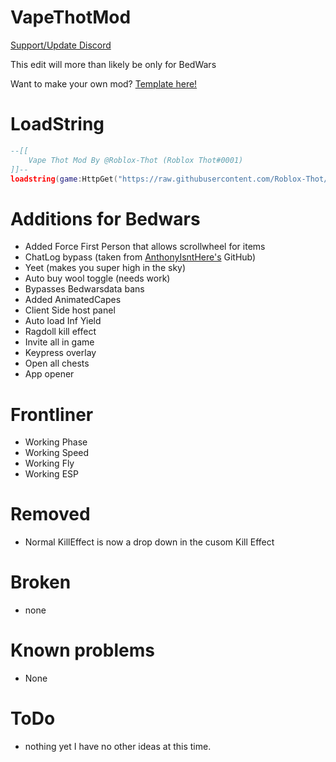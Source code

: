 # VapeThotMod
[Support/Update Discord](https://discord.gg/tbB9SnyH58)

This edit will more than likely be only for BedWars

Want to make your own mod? [Template here!](https://github.com/Roblox-Thot/VapeMod-Template)

# LoadString
```lua
--[[
    Vape Thot Mod By @Roblox-Thot (Roblox Thot#0001)
]]--
loadstring(game:HttpGet("https://raw.githubusercontent.com/Roblox-Thot/VapeThotMod/main/Run.lua", true))()
```

# Additions for Bedwars
* Added Force First Person that allows scrollwheel for items
* ChatLog bypass (taken from [AnthonyIsntHere's](https://github.com/AnthonyIsntHere/anthonysrepository/blob/main/scripts/AntiChatLogger.lua) GitHub)
* Yeet (makes you super high in the sky)
* Auto buy wool toggle (needs work)
* Bypasses Bedwarsdata bans
* Added AnimatedCapes
* Client Side host panel
* Auto load Inf Yield
* Ragdoll kill effect
* Invite all in game
* Keypress overlay
* Open all chests
* App opener

# Frontliner
* Working Phase
* Working Speed
* Working Fly
* Working ESP

# Removed 
- Normal KillEffect is now a drop down in the cusom Kill Effect

# Broken
* none

# Known problems
* None

# ToDo
* nothing yet I have no other ideas at this time.

